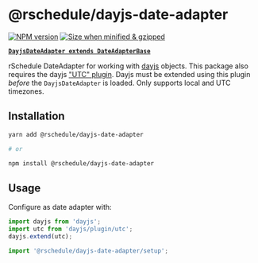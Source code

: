 # @rschedule/dayjs-date-adapter

[![NPM version](https://flat.badgen.net/npm/v/@rschedule/dayjs-date-adapter)](https://www.npmjs.com/package/@rschedule/dayjs-date-adapter) [![Size when minified & gzipped](https://flat.badgen.net/bundlephobia/minzip/@rschedule/dayjs-date-adapter)](https://bundlephobia.com/result?p=@rschedule/dayjs-date-adapter)

**[`DayjsDateAdapter extends DateAdapterBase`](../#dateadapterbase)**

rSchedule DateAdapter for working with [dayjs](https://dayjsjs.com) objects. This package also requires the dayjs ["UTC" plugin](https://day.js.org/docs/en/plugin/utc). Dayjs must be extended using this plugin _before_ the `DayjsDateAdapter` is loaded. Only supports local and UTC timezones.

## Installation

```bash
yarn add @rschedule/dayjs-date-adapter

# or

npm install @rschedule/dayjs-date-adapter
```

## Usage

Configure as date adapter with:

```typescript
import dayjs from 'dayjs';
import utc from 'dayjs/plugin/utc';
dayjs.extend(utc);

import '@rschedule/dayjs-date-adapter/setup';
```
